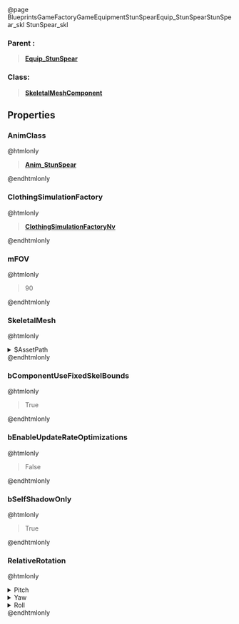 @page BlueprintsGameFactoryGameEquipmentStunSpearEquip_StunSpearStunSpear_skl StunSpear_skl
### Parent :
<b><a href="_blueprints_game_factory_game_equipment_stun_spear_equip__stun_spear.html"><blockquote>Equip_StunSpear</blockquote></a></b>
### Class:
<b><a href="_class_script_skeletal_mesh_component.html"><blockquote>SkeletalMeshComponent</blockquote></a></b>
## Properties
### AnimClass
@htmlonly
<b><a href="_blueprints_game_factory_game_equipment_stun_spear_anim__stun_spear.html"><blockquote>Anim_StunSpear</blockquote></a></b>
@endhtmlonly

### ClothingSimulationFactory
@htmlonly
<b><a href="_class_script_clothing_simulation_factory_nv.html"><blockquote>ClothingSimulationFactoryNv</blockquote></a></b>
@endhtmlonly

### mFOV
@htmlonly
<blockquote>90</blockquote>
@endhtmlonly

### SkeletalMesh
@htmlonly
<details>
 <summary>$AssetPath</summary>
<b><a href="_blueprints_game_factory_game_equipment_stun_spear_mesh_stun_spear_skl.html"><blockquote>StunSpear_skl</blockquote></a></b>
</details>
@endhtmlonly

### bComponentUseFixedSkelBounds
@htmlonly
<blockquote>True</blockquote>
@endhtmlonly

### bEnableUpdateRateOptimizations
@htmlonly
<blockquote>False</blockquote>
@endhtmlonly

### bSelfShadowOnly
@htmlonly
<blockquote>True</blockquote>
@endhtmlonly

### RelativeRotation
@htmlonly
<details>
 <summary>Pitch</summary>
<blockquote>0</blockquote>
</details>
<details>
 <summary>Yaw</summary>
<blockquote>-89.99998474121094</blockquote>
</details>
<details>
 <summary>Roll</summary>
<blockquote>0</blockquote>
</details>
@endhtmlonly


